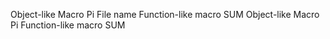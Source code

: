 Object-like Macro
Pi
File name
Function-like macro
SUM
Object-like Macro
Pi
Function-like macro
SUM
